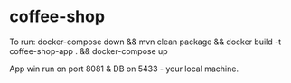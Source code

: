 # coffee-shop
To run:
docker-compose down && mvn clean package && docker build -t coffee-shop-app . && docker-compose up

App win run on port 8081 & DB on 5433 - your local machine.